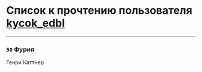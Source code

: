# Список к прочтению пользователя [kycok_edbl](http://vk.com/id26415789)
---

### `50` Фурия
Генри Каттнер

